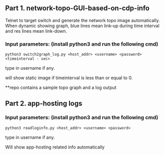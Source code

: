 ## Part 1. network-topo-GUI-based-on-cdp-info
Telnet to target switch and generate the network topo image automatically. When dynamic showing graph, blue lines mean link-up during time interval and res lines mean link-down.

### Input parameters: (install python3 and run the following cmd)
```
python3 switch2graph_log.py <host_addr> <username> <password> <timeinterval - sec>
```
  
type in username if any.

will show static image if timeinterval is less than or equal to 0.


**repo contains a sample topo graph and a log output

## Part 2. app-hosting logs
### Input parameters: (install python3 and run the following cmd)
```
python3 readloginfo.py <host_addr> <username> <password>
```
type in username if any.

Will show app-hosting related info automatically
